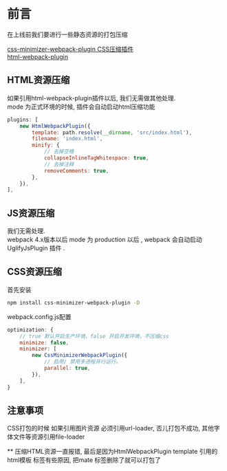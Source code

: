 # 前言

在上线前我们要进行一些静态资源的打包压缩

[css-minimizer-webpack-plugin CSS压缩插件](https://www.npmjs.com/package/css-minimizer-webpack-plugin)  
[html-webpack-plugin](https://www.npmjs.com/package/html-webpack-plugin)  

## HTML资源压缩

如果引用html-webpack-plugin插件以后, 我们无需做其他处理.  
mode 为正式环境的时候, 插件会自动启动html压缩功能

``` js
plugins: [
    new HtmlWebpackPlugin({
        template: path.resolve(__dirname, 'src/index.html'),
        filename: 'index.html',
        minify: {
            // 去掉空格
            collapseInlineTagWhitespace: true,
            // 去掉注释
            removeComments: true,
        },
    }),
],
```

## JS资源压缩

我们无需处理.  
webpack 4.x版本以后 mode 为 production 以后 , webpack 会自动启动 UglifyJsPlugin 插件 .

## CSS资源压缩

首先安装

``` bash
npm install css-minimizer-webpack-plugin -D
```

webpack.config.js配置

``` js
optimization: {
    // true 默认开启生产环境，false 开启开发环境，不压缩css
    minimize: false,
    minimizer: [
        new CssMinimizerWebpackPlugin({
            // 启用/ 禁用多进程并行运行。
            parallel: true,
        }),
    ],
}
```

## 注意事项  

CSS打包的时候 如果引用图片资源 必须引用url-loader, 否儿打包不成功, 其他字体文件等资源引用file-loader

** 压缩HTML资源一直报错, 最后是因为HtmlWebpackPlugin template 引用的html模板 标签有些原因, 把mate 标签删除了就可以打包了
